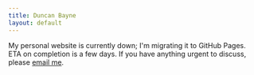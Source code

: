 ```yaml
---
title: Duncan Bayne
layout: default
---
```


My personal website is currently down; I'm migrating it to GitHub Pages.  ETA on completion is a few days.  If you have anything urgent to discuss, please [email me](mailto:dhgbayne@gmail.com).
